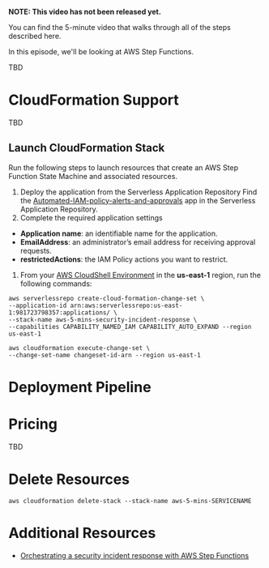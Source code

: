 **NOTE: This video has not been released yet.**

You can find the 5-minute video that walks through all of the steps described here. 

In this episode, we'll be looking at AWS Step Functions.

TBD


# CloudFormation Support
TBD


## Launch CloudFormation Stack

Run the following steps to launch resources that create an AWS Step Function State Machine and associated resources.

1. Deploy the application from the Serverless Application Repository
Find the [Automated-IAM-policy-alerts-and-approvals](https://console.aws.amazon.com/lambda/home?region=us-east-1#/create/app?applicationId=arn:aws:serverlessrepo:us-east-1:981723798357:applications/Automated-IAM-policy-alerts-and-approvals) app in the Serverless Application Repository.
1. Complete the required application settings
* **Application name**: an identifiable name for the application.
* **EmailAddress**: an administrator’s email address for receiving approval requests.
* **restrictedActions**: the IAM Policy actions you want to restrict.

1. From your [AWS CloudShell Environment](https://us-east-1.console.aws.amazon.com/cloudshell/home?region=us-east-1#) in the **us-east-1** region, run the following commands: 

```
aws serverlessrepo create-cloud-formation-change-set \
--application-id arn:aws:serverlessrepo:us-east-1:981723798357:applications/ \
--stack-name aws-5-mins-security-incident-response \
--capabilities CAPABILITY_NAMED_IAM CAPABILITY_AUTO_EXPAND --region us-east-1

aws cloudformation execute-change-set \
--change-set-name changeset-id-arn --region us-east-1
```


# Deployment Pipeline

# Pricing
TBD

# Delete Resources

```
aws cloudformation delete-stack --stack-name aws-5-mins-SERVICENAME
```

# Additional Resources

* [Orchestrating a security incident response with AWS Step Functions](https://aws.amazon.com/blogs/compute/orchestrating-a-security-incident-response-with-aws-step-functions/)